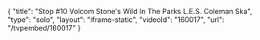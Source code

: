 {
    "title": "Stop #10 Volcom Stone's Wild In The Parks L.E.S. Coleman Ska",
    "type": "solo",
    "layout": "iframe-static",
    "videoId": "160017",
    "url": "\/tvpembed\/160017"
}